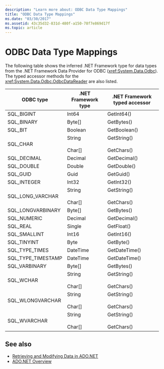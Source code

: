 ```yaml
---
description: "Learn more about: ODBC Data Type Mappings"
title: "ODBC Data Type Mappings"
ms.date: "03/30/2017"
ms.assetid: 43c35d32-831d-480f-a150-78f7e869d17f
ms.topic: article
---
```

# ODBC Data Type Mappings

The following table shows the inferred .NET Framework type for data types from the .NET Framework Data Provider for ODBC (<xref:System.Data.Odbc>). The typed accessor methods for the <xref:System.Data.Odbc.OdbcDataReader> are also listed.  
  
|ODBC type|.NET Framework type|.NET Framework typed accessor|  
|---------------|----------------------------------------------------------------------|--------------------------------------------------------------------------------|  
|SQL_BIGINT|Int64|GetInt64()|  
|SQL_BINARY|Byte[]|GetBytes()|  
|SQL_BIT|Boolean|GetBoolean()|  
|SQL_CHAR|String<br /><br /> Char[]|GetString()<br /><br /> GetChars()|  
|SQL_DECIMAL|Decimal|GetDecimal()|  
|SQL_DOUBLE|Double|GetDouble()|  
|SQL_GUID|Guid|GetGuid()|  
|SQL_INTEGER|Int32|GetInt32()|  
|SQL_LONG_VARCHAR|String<br /><br /> Char[]|GetString()<br /><br /> GetChars()|  
|SQL_LONGVARBINARY|Byte[]|GetBytes()|  
|SQL_NUMERIC|Decimal|GetDecimal()|  
|SQL_REAL|Single|GetFloat()|  
|SQL_SMALLINT|Int16|GetInt16()|  
|SQL_TINYINT|Byte|GetByte()|  
|SQL_TYPE_TIMES|DateTime|GetDateTime()|  
|SQL_TYPE_TIMESTAMP|DateTime|GetDateTime()|  
|SQL_VARBINARY|Byte[]|GetBytes()|  
|SQL_WCHAR|String<br /><br /> Char[]|GetString()<br /><br /> GetChars()|  
|SQL_WLONGVARCHAR|String<br /><br /> Char[]|GetString()<br /><br /> GetChars()|  
|SQL_WVARCHAR|String<br /><br /> Char[]|GetString()<br /><br /> GetChars()|  
  
## See also

- [Retrieving and Modifying Data in ADO.NET](retrieving-and-modifying-data.md)
- [ADO.NET Overview](ado-net-overview.md)
